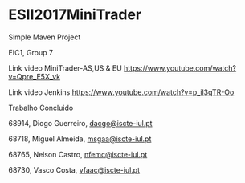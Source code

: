# ESII2017MiniTrader
Simple Maven Project


EIC1, Group 7


Link video MiniTrader-AS,US & EU
https://www.youtube.com/watch?v=Qpre_E5X_vk


Link video Jenkins
https://www.youtube.com/watch?v=p_il3qTR-Oo


Trabalho Concluido


68914, Diogo Guerreiro, dacgo@iscte-iul.pt

68718, Miguel Almeida, msgaa@iscte-iul.pt

68765, Nelson Castro, nfemc@iscte-iul.pt

68730, Vasco Costa, vfaac@iscte-iul.pt
